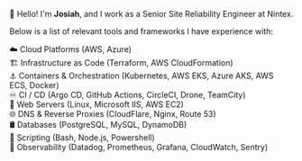 👋 Hello! I'm **Josiah**, and I work as a Senior Site Reliability Engineer at Nintex.

Below is a list of relevant tools and frameworks I have experience with:

☁️ Cloud Platforms (AWS, Azure)\
🏗️ Infrastructure as Code (Terraform, AWS CloudFormation)\
⚓ Containers & Orchestration (Kubernetes, AWS EKS, Azure AKS, AWS ECS, Docker)\
♾️ CI / CD (Argo CD, GitHub Actions, CircleCI, Drone, TeamCity)\
📔 Web Servers (Linux, Microsoft IIS, AWS EC2)\
🌐 DNS & Reverse Proxies (CloudFlare, Nginx, Route 53)\
🛢️ Databases (PostgreSQL, MySQL, DynamoDB)\
📜 Scripting (Bash, Node.js, Powershell)\
🔭 Observability (Datadog, Prometheus, Grafana, CloudWatch, Sentry)
